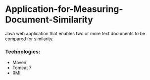 # Application-for-Measuring-Document-Similarity
 Java web application that enables two or more text documents to be compared for similarity.

### Technologies:

- Maven
- Tomcat 7
- RMI

